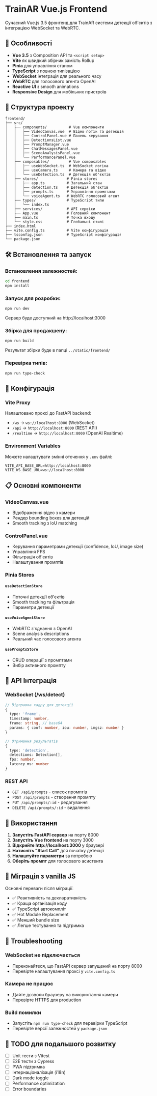 # TrainAR Vue.js Frontend

Сучасний Vue.js 3.5 фронтенд для TrainAR системи детекції об'єктів з інтеграцією WebSocket та WebRTC.

## 🚀 Особливості

- **Vue 3.5** з Composition API та `<script setup>`
- **Vite** як швидкий збірник замість Rollup
- **Pinia** для управління станом
- **TypeScript** з повною типізацією
- **WebSocket** інтеграція для реального часу
- **WebRTC** для голосового агента OpenAI
- **Reactive UI** з smooth animations
- **Responsive Design** для мобільних пристроїв

## 📁 Структура проекту

```
frontend/
├── src/
│   ├── components/          # Vue компоненти
│   │   ├── VideoCanvas.vue  # Відео потік та детекція
│   │   ├── ControlPanel.vue # Панель керування
│   │   ├── DetectionsList.vue
│   │   ├── PromptManager.vue
│   │   ├── ChatMessagesPanel.vue
│   │   ├── SceneAnalysisPanel.vue
│   │   └── PerformancePanel.vue
│   ├── composables/         # Vue composables
│   │   ├── useWebSocket.ts  # WebSocket логіка
│   │   ├── useCamera.ts     # Камера та відео
│   │   └── useDetection.ts  # Детекція об'єктів
│   ├── stores/             # Pinia stores
│   │   ├── app.ts          # Загальний стан
│   │   ├── detection.ts    # Детекція об'єктів
│   │   ├── prompts.ts      # Управління промптами
│   │   └── voiceAgent.ts   # WebRTC голосовий агент
│   ├── types/              # TypeScript типи
│   │   └── index.ts
│   ├── services/           # API сервіси
│   ├── App.vue             # Головний компонент
│   ├── main.ts             # Точка входу
│   └── style.css           # Глобальні стилі
├── index.html
├── vite.config.ts          # Vite конфігурація
├── tsconfig.json           # TypeScript конфігурація
└── package.json
```

## 🛠 Встановлення та запуск

### Встановлення залежностей:
```bash
cd frontend
npm install
```

### Запуск для розробки:
```bash
npm run dev
```
Сервер буде доступний на http://localhost:3000

### Збірка для продакшену:
```bash
npm run build
```
Результат збірки буде в папці `../static/frontend/`

### Перевірка типів:
```bash
npm run type-check
```

## 🔧 Конфігурація

### Vite Proxy
Налаштовано проксі до FastAPI backend:
- `/ws` → `ws://localhost:8000` (WebSocket)
- `/api` → `http://localhost:8000` (REST API)
- `/realtime` → `http://localhost:8000` (OpenAI Realtime)

### Environment Variables
Можете налаштувати змінні оточення у `.env` файлі:
```env
VITE_API_BASE_URL=http://localhost:8000
VITE_WS_BASE_URL=ws://localhost:8000
```

## 📋 Основні компоненти

### VideoCanvas.vue
- Відображення відео з камери
- Рендер bounding boxes для детекцій
- Smooth tracking з IoU matching

### ControlPanel.vue
- Керування параметрами детекції (confidence, IoU, image size)
- Управління FPS
- Фільтрація об'єктів
- Налаштування промптів

### Pinia Stores

#### `useDetectionStore`
- Поточні детекції об'єктів
- Smooth tracking та фільтрація
- Параметри детекції

#### `useVoiceAgentStore`
- WebRTC з'єднання з OpenAI
- Scene analysis descriptions
- Реальний час голосового агента

#### `usePromptsStore`
- CRUD операції з промптами
- Вибір активного промпту

## 🔌 API Інтеграція

### WebSocket (/ws/detect)
```typescript
// Відправка кадру для детекції
{
  type: 'frame',
  timestamp: number,
  frame: string, // base64
  params: { conf: number, iou: number, imgsz: number }
}

// Отримання результатів
{
  type: 'detection',
  detections: Detection[],
  fps: number,
  latency_ms: number
}
```

### REST API
- `GET /api/prompts` - список промптів
- `POST /api/prompts` - створення промпту
- `PUT /api/prompts/:id` - редагування
- `DELETE /api/prompts/:id` - видалення

## 🎯 Використання

1. **Запустіть FastAPI сервер** на порту 8000
2. **Запустіть Vue frontend** на порту 3000  
3. **Відкрийте http://localhost:3000** у браузері
4. **Натисніть "Start Call"** для початку детекції
5. **Налаштуйте параметри** за потребою
6. **Оберіть промпт** для голосового асистента

## 🔄 Міграція з vanilla JS

Основні переваги після міграції:
- ✅ Реактивність та декларативність
- ✅ Краща організація коду
- ✅ TypeScript автокомпліт
- ✅ Hot Module Replacement
- ✅ Менший bundle size
- ✅ Легше тестування та підтримка

## 🐛 Troubleshooting

### WebSocket не підключається
- Переконайтеся, що FastAPI сервер запущений на порту 8000
- Перевірте налаштування проксі у `vite.config.ts`

### Камера не працює
- Дайте дозволи браузеру на використання камери
- Перевірте HTTPS для production

### Build помилки
- Запустіть `npm run type-check` для перевірки TypeScript
- Перевірте версії залежностей у `package.json`

## 📝 TODO для подальшого розвитку

- [ ] Unit тести з Vitest
- [ ] E2E тести з Cypress
- [ ] PWA підтримка
- [ ] Інтернаціоналізація (i18n)  
- [ ] Dark mode toggle
- [ ] Performance optimization
- [ ] Error boundaries